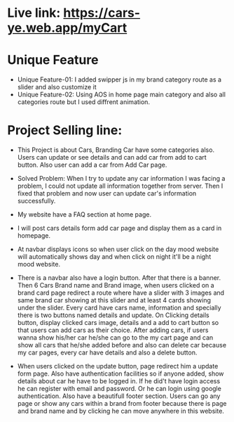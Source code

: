 <!-- # CarsYe -->
# Live link: https://cars-ye.web.app/myCart

# Unique Feature
* Unique Feature-01: I added swipper js in my brand category route as a slider and also customize it
* Unique Feature-02: Using AOS in home page main category and also all categories route but I used diffrent animation.

# Project Selling line: 
* This Project is about Cars, Branding Car have some categories also. Users can update or see details and can add car from add to cart button. Also user can add a car from Add Car page.
* Solved Problem: When I try to update any car information I was facing a problem, I could not update all information together from server. Then I fixed that problem and now user can update car's information successfully.


* My website have a FAQ section at home page.
* I will post cars details form add car page and display them as a card in homepage.
* At navbar displays icons so when user click on the day mood website will automatically shows day and when click on night it'll be a night mood website.

* There is a navbar also have a login button. After that there is a banner. Then 6 Cars Brand name and Brand image, when users clicked on a brand card page redirect a route where have a slider with 3 images and same brand car showing at this slider and at least 4 cards showing under the slider. Every card have cars name, information and specially there is two buttons named details and update. On Clicking details button, display clicked cars image, details and a add to cart button so that users can add cars as their choice. After adding cars, if users wanna show his/her car he/she can go to the my cart page and can show all cars that he/she added before and also can delete car because my car pages, every car have details and also a delete button.

* When users clicked on the update button, page redirect him a update form page. Also have authentication facilities so if anyone added, show details about car he have to be logged in. If he did't have login access he can register with email and password. Or he can login using google authentication. Also have a beautifull footer section. Users can go any page or show any cars within a brand from footer because there is page and brand name and by clicking he can move anywhere in this website.

